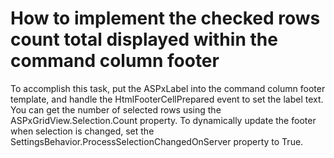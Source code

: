 # How to implement the checked rows count total displayed within the command column footer


<p>To accomplish this task, put the ASPxLabel into the command column footer template, and handle the HtmlFooterCellPrepared event to set the label text. You can get the number of selected rows using the ASPxGridView.Selection.Count property. To dynamically update the footer when selection is changed, set the SettingsBehavior.ProcessSelectionChangedOnServer property to True.</p>

<br/>


